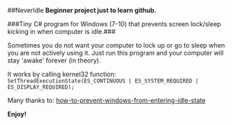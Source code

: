 ##NeverIdle
**Beginner project just to learn github.**

###Tiny C# program for Windows (7-10) that prevents screen lock/sleep kicking in when computer is idle.###

Sometimes you do not want your computer to lock up or go to sleep when you are not actively
using it. Just run this program and your computer will stay 'awake' forever (in theory).

It works by calling kernel32 function:
`SetThreadExecutionState(ES_CONTINUOUS | ES_SYSTEM_REQUIRED | ES_DISPLAY_REQUIRED);`

Many thanks to: [how-to-prevent-windows-from-entering-idle-state](http://stackoverflow.com/questions/6302185/how-to-prevent-windows-from-entering-idle-state)

**Enjoy!**






